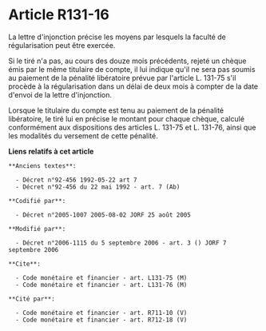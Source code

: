# Article R131-16

La lettre d'injonction précise les moyens par lesquels la faculté de régularisation peut être exercée.

Si le tiré n'a pas, au cours des douze mois précédents, rejeté un chèque émis par le même titulaire de compte, il lui indique
qu'il ne sera pas soumis au paiement de la pénalité libératoire prévue par l'article L. 131-75 s'il procède à la
régularisation dans un délai de deux mois à compter de la date d'envoi de la lettre d'injonction.

Lorsque le titulaire du compte est tenu au paiement de la pénalité libératoire, le tiré lui en précise le montant pour chaque
chèque, calculé conformément aux dispositions des articles L. 131-75 et L. 131-76, ainsi que les modalités du versement de
cette pénalité.

**Liens relatifs à cet article**

	**Anciens textes**:

	  - Décret n°92-456 1992-05-22 art 7
	  - Décret n°92-456 du 22 mai 1992 - art. 7 (Ab)

	**Codifié par**:

	  - Décret n°2005-1007 2005-08-02 JORF 25 août 2005

	**Modifié par**:

	  - Décret n°2006-1115 du 5 septembre 2006 - art. 3 () JORF 7 septembre 2006

	**Cite**:

	  - Code monétaire et financier - art. L131-75 (M)
	  - Code monétaire et financier - art. L131-76 (M)

	**Cité par**:

	  - Code monétaire et financier - art. R711-10 (V)
	  - Code monétaire et financier - art. R712-18 (V)
